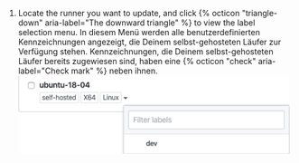 1. Locate the runner you want to update, and click {% octicon "triangle-down" aria-label="The downward triangle" %} to view the label selection menu. In diesem Menü werden alle benutzerdefinierten Kennzeichnungen angezeigt, die Deinem selbst-gehosteten Läufer zur Verfügung stehen. Kennzeichnungen, die Deinem selbst-gehosteten Läufer bereits zugewiesen sind, haben eine {% octicon "check" aria-label="Check mark" %} neben ihnen. ![Läuferkennzeichnung ändern](/assets/images/help/settings/actions-runner-list-label.png)
